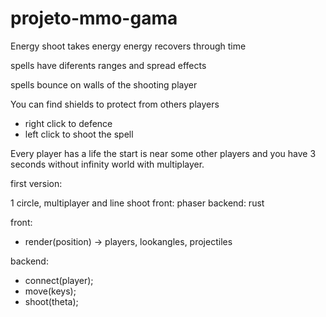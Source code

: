 # projeto-mmo-gama


Energy
shoot takes energy
energy recovers through time

spells have diferents ranges and spread effects

spells bounce on walls of the shooting player

You can find shields to protect from others players

- right click to defence
- left click to shoot the spell

Every player has a life
the start is near some other players and you have 3 seconds without
infinity world with multiplayer.




first version:

1 circle, multiplayer and line shoot
front: phaser
backend: rust


front:
  - render(position) -> players, lookangles, projectiles

backend:
  - connect(player);
  - move(keys);
  - shoot(theta);
